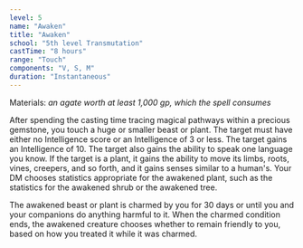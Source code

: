 ```yaml
---
level: 5
name: "Awaken"
title: "Awaken"
school: "5th level Transmutation"
castTime: "8 hours"
range: "Touch"
components: "V, S, M"
duration: "Instantaneous"
---
```


Materials: *an agate worth at least 1,000 gp, which the spell consumes*

After spending the casting time tracing magical pathways within a precious gemstone, you touch a huge or smaller beast or plant. The target must have either no Intelligence score or an Intelligence of 3 or less. The target gains an Intelligence of 10. The target also gains the ability to speak one language you know. If the target is a plant, it gains the ability to move its limbs, roots, vines, creepers, and so forth, and it gains senses similar to a human's. Your DM chooses statistics appropriate for the awakened plant, such as the statistics for the awakened shrub or the awakened tree.

The awakened beast or plant is charmed by you for 30 days or until you and your companions do anything harmful to it. When the charmed condition ends, the awakened creature chooses whether to remain friendly to you, based on how you treated it while it was charmed.
